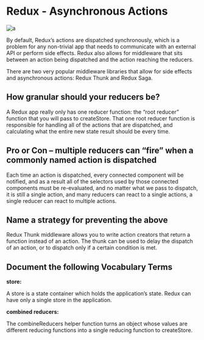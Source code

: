 # Redux - Asynchronous Actions

![a](https://miro.medium.com/max/638/1*gzSOKTC2V-mQhAJ-fc0qIA.jpeg)

By default, Redux’s actions are dispatched synchronously, which is a problem for any non-trivial app that needs to communicate with an external API or perform side effects. Redux also allows for middleware that sits between an action being dispatched and the action reaching the reducers.

There are two very popular middleware libraries that allow for side effects and asynchronous actions: Redux Thunk and Redux Saga.

## How granular should your reducers be?

A Redux app really only has one reducer function: the “root reducer” function that you will pass to createStore. That one root reducer function is responsible for handling all of the actions that are dispatched, and calculating what the entire new state result should be every time.

## Pro or Con – multiple reducers can “fire” when a commonly named action is dispatched

Each time an action is dispatched, every connected component will be notified, and as a result all of the selectors used by those connected components must be re-evaluated, and no matter what we pass to dispatch, it is still a single action, and many reducers can react to a single actions, a single reducer can react to multiple actions.

## Name a strategy for preventing the above

Redux Thunk middleware allows you to write action creators that return a function instead of an action. The thunk can be used to delay the dispatch of an action, or to dispatch only if a certain condition is met.

## Document the following Vocabulary Terms

**store:**

A store is a state container which holds the application’s state. Redux can have only a single store in the application.

**combined reducers:**

 The combineReducers helper function turns an object whose values are different reducing functions into a single reducing function to createStore.